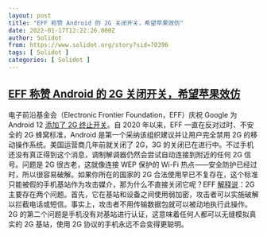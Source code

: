 ```yaml
---
layout: post
title: "EFF 称赞 Android 的 2G 关闭开关，希望苹果效仿"
date: 2022-01-17T12:22:26.000Z
author: Solidot
from: https://www.solidot.org/story?sid=70396
tags: [ Solidot ]
categories: [ Solidot ]
---
```

<!--1642422146000-->
[EFF 称赞 Android 的 2G 关闭开关，希望苹果效仿](https://www.solidot.org/story?sid=70396)
------

<div>
电子前沿基金会（Electronic Frontier Foundation，EFF）庆祝 Google 为 Android 12 <a href="https://arstechnica.com/gadgets/2022/01/eff-praises-androids-new-2g-kill-switch-wants-apple-to-follow-suit/" target="_blank">添加了 2G 终止开关</a>。自 2020 年以来，EFF 一直在反对过时、不安全的 2G 蜂窝标准，Android 是第一个采纳该组织建议并让用户完全禁用 2G 的移动操作系统。美国运营商几年前就关闭了 2G，3G 的关闭已在进行中。不过手机还没有真正得到这个消息，调制解调器仍然会尝试自动连接到附近的任何 2G 信号。问题是 2G 很古老，这就像连接 WEP 保护的 Wi-Fi 热点——安全防护已经过时，所以很容易破解。如果你所在的国家的 2G 合法使用早已不复存在，这个标准只能被假的手机基站作为攻击媒介，那为什么不直接关闭它呢？EFF <a href="https://www.eff.org/deeplinks/2022/01/victory-google-releases-disable-2g-feature-new-android-smartphones">解释说</a>：2G 主要存在两个问题。首先，它在基站和设备之间使用弱加密，攻击者可以实施破解以拦截电话或短信。事实上，攻击者不用传输数据包就可以被动地执行此操作。2G 的第二个问题是手机没有对基站进行认证，这意味着任何人都可以无缝模拟真实的 2G 基站，使用 2G 协议的手机永远不会变得更聪明。
</div>
